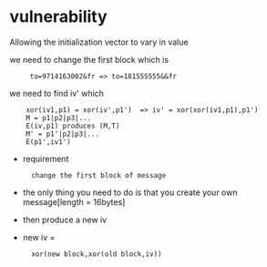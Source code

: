 # vulnerability
Allowing the initialization vector to vary in value

we need to change the first block which is

         to=9714163002&fr => to=181555555&&fr

 

 

we need to find iv' which

        xor(iv1,p1) = xor(iv',p1')  => iv' = xor(xor(iv1,p1),p1')
        M = p1|p2|p3|...
        E(iv,p1) produces (M,T)
        M' = p1'|p2|p3|...
        E(p1',iv1')

- requirement

        change the first block of message

- the only thing you need to do is that you create your own message[length = 16bytes]
- then produce a new iv
- new iv = 


        xor(new block,xor(old block,iv))